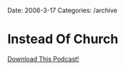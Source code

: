 Date: 2006-3-17
Categories: /archive

# Instead Of Church

<a href="http://bluepear.org/podcasts/3_Instead_of_Church.mp3">Download This Podcast!</a>
